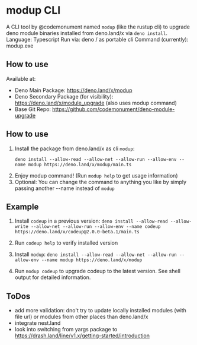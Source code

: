 # modup CLI 

A CLI tool by @codemonument named `modup` (like the rustup cli) to upgrade deno module binaries installed from deno.land/x via `deno install`. 
Language: Typescript 
Run via: deno / as portable cli 
Command (currently): modup.exe

## How to use 


Available at: 
- Deno Main Package: https://deno.land/x/modup
- Deno Secondary Package (for visibility): https://deno.land/x/module_upgrade (also uses modup command)
- Base Git Repo: <https://github.com/codemonument/deno-module-upgrade>

## How to use 

1. Install the package from deno.land/x as cli `modup`:  
   ```
   deno install --allow-read --allow-net --allow-run --allow-env --name modup https://deno.land/x/modup/main.ts
   ```
2. Enjoy modup command! (Run `modup help` to get usage information)
3. Optional: You can change the command to anything you like by simply passing another --name instead of `modup`

## Example 

1. Install `codeup` in a previous version: `deno install --allow-read --allow-write --allow-net --allow-run --allow-env --name codeup https://deno.land/x/codeup@2.0.0-beta.1/main.ts`

2. Run `codeup help` to verify installed version 

3. Install `modup`: `deno install --allow-read --allow-net --allow-run --allow-env --name modup https://deno.land/x/modup`

4. Run `modup codeup` to upgrade codeup to the latest version. 
   See shell output for detailed information.

## ToDos

- add more validation: dno't try to update locally installed modules (with file url) or modules from other places than deno.land/x
- integrate nest.land 
- look into switching from yargs package to https://drash.land/line/v1.x/getting-started/introduction